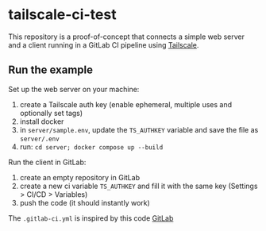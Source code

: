 # tailscale-ci-test

This repository is a proof-of-concept that connects a simple web server and a client running in a GitLab CI pipeline using [Tailscale](https://tailscale.com/).

## Run the example

Set up the web server on your machine:

1. create a Tailscale auth key (enable ephemeral, multiple uses and optionally set tags)
2. install docker
3. in `server/sample.env`, update the `TS_AUTHKEY` variable and save the file as `server/.env`
4. run: `cd server; docker compose up --build`

Run the client in GitLab:

1. create an empty repository in GitLab
2. create a new ci variable `TS_AUTHKEY` and fill it with the same key (Settings > CI/CD > Variables)
3. push the code (it should instantly work)

The `.gitlab-ci.yml` is inspired by this code [GitLab](https://gitlab.com/tailscale-dev/gitlab-ci-cd)
